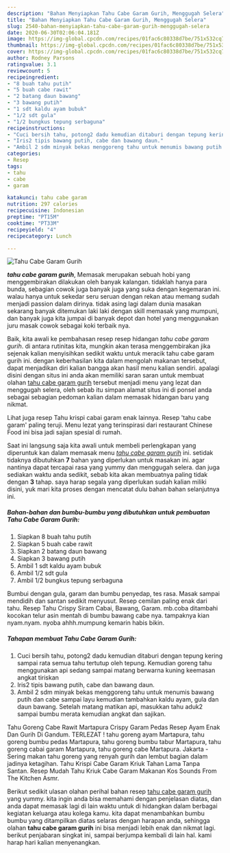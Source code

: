 ```yaml
---
description: "Bahan Menyiapkan Tahu Cabe Garam Gurih, Menggugah Selera"
title: "Bahan Menyiapkan Tahu Cabe Garam Gurih, Menggugah Selera"
slug: 2540-bahan-menyiapkan-tahu-cabe-garam-gurih-menggugah-selera
date: 2020-06-30T02:06:04.181Z
image: https://img-global.cpcdn.com/recipes/01fac6c80338d7be/751x532cq70/tahu-cabe-garam-gurih-foto-resep-utama.jpg
thumbnail: https://img-global.cpcdn.com/recipes/01fac6c80338d7be/751x532cq70/tahu-cabe-garam-gurih-foto-resep-utama.jpg
cover: https://img-global.cpcdn.com/recipes/01fac6c80338d7be/751x532cq70/tahu-cabe-garam-gurih-foto-resep-utama.jpg
author: Rodney Parsons
ratingvalue: 3.1
reviewcount: 5
recipeingredient:
- "8 buah tahu putih"
- "5 buah cabe rawit"
- "2 batang daun bawang"
- "3 bawang putih"
- "1 sdt kaldu ayam bubuk"
- "1/2 sdt gula"
- "1/2 bungkus tepung serbaguna"
recipeinstructions:
- "Cuci bersih tahu, potong2 dadu kemudian ditaburi dengan tepung kering sampai rata semua tahu tertutup oleh tepung. Kemudian goreng tahu menggunakan api sedang sampai matang berwarna kuning keemasan angkat tiriskan"
- "Iris2 tipis bawang putih, cabe dan bawang daun."
- "Ambil 2 sdm minyak bekas menggoreng tahu untuk menumis bawang putih dan cabe sampai layu kemudian tambahkan kaldu ayam, gula dan daun bawang. Setelah matang matikan api, masukkan tahu aduk2 sampai bumbu merata kemudian angkat dan sajikan."
categories:
- Resep
tags:
- tahu
- cabe
- garam

katakunci: tahu cabe garam 
nutrition: 297 calories
recipecuisine: Indonesian
preptime: "PT15M"
cooktime: "PT33M"
recipeyield: "4"
recipecategory: Lunch

---
```



![Tahu Cabe Garam Gurih](https://img-global.cpcdn.com/recipes/01fac6c80338d7be/751x532cq70/tahu-cabe-garam-gurih-foto-resep-utama.jpg)

<b><i>tahu cabe garam gurih</i></b>, Memasak merupakan sebuah hobi yang menggembirakan dilakukan oleh banyak kalangan. tidaklah hanya para bunda, sebagian cowok juga banyak juga yang suka dengan kegemaran ini. walau hanya untuk sekedar seru seruan dengan rekan atau memang sudah menjadi passion dalam dirinya. tidak asing lagi dalam dunia masakan sekarang banyak ditemukan laki laki dengan skill memasak yang mumpuni, dan banyak juga kita jumpai di banyak depot dan hotel yang menggunakan juru masak cowok sebagai koki terbaik nya.

Baik, kita awali ke pembahasan resep resep hidangan <i>tahu cabe garam gurih</i>. di antara rutinitas kita, mungkin akan terasa menggembirakan jika sejenak kalian menyisihkan sedikit waktu untuk meracik tahu cabe garam gurih ini. dengan keberhasilan kita dalam mengolah makanan tersebut, dapat menjadikan diri kalian bangga akan hasil menu kalian sendiri. apalagi disini dengan situs ini anda akan memiliki saran saran untuk membuat olahan <u>tahu cabe garam gurih</u> tersebut menjadi menu yang lezat dan menggugah selera, oleh sebab itu simpan alamat situs ini di ponsel anda sebagai sebagian pedoman kalian dalam memasak hidangan baru yang nikmat.

Lihat juga resep Tahu krispi cabai garam enak lainnya. Resep &#39;tahu cabe garam&#39; paling teruji. Menu lezat yang terinspirasi dari restaurant Chinese Food ini bisa jadi sajian spesial di rumah.


Saat ini langsung saja kita awali untuk membeli perlengkapan yang diperuntuk kan dalam memasak menu <u><i>tahu cabe garam gurih</i></u> ini. setidak tidaknya dibutuhkan <b>7</b> bahan yang diperlukan untuk masakan ini. agar nantinya dapat tercapai rasa yang yummy dan menggugah selera. dan juga sediakan waktu anda sedikit, sebab kita akan membuatnya paling tidak dengan <b>3</b> tahap. saya harap segala yang diperlukan sudah kalian miliki disini, yuk mari kita proses dengan mencatat dulu bahan bahan selanjutnya ini.

<!--inarticleads1-->

##### Bahan-bahan dan bumbu-bumbu yang dibutuhkan untuk pembuatan Tahu Cabe Garam Gurih:

1. Siapkan 8 buah tahu putih
1. Siapkan 5 buah cabe rawit
1. Siapkan 2 batang daun bawang
1. Siapkan 3 bawang putih
1. Ambil 1 sdt kaldu ayam bubuk
1. Ambil 1/2 sdt gula
1. Ambil 1/2 bungkus tepung serbaguna


Bumbui dengan gula, garam dan bumbu penyedap, tes rasa. Masak sampai mendidih dan santan sedikit menyusut. Resep cemilan paling enak dari tahu. Resep Tahu Crispy Siram Cabai, Bawang, Garam. mb.coba ditambahi kocokan telur asin mentah di bumbu bawang cabe nya. tampaknya kian nyam.nyam. nyoba ahhh.mumpung kemarin habis bikin. 

<!--inarticleads2-->

##### Tahapan membuat Tahu Cabe Garam Gurih:

1. Cuci bersih tahu, potong2 dadu kemudian ditaburi dengan tepung kering sampai rata semua tahu tertutup oleh tepung. Kemudian goreng tahu menggunakan api sedang sampai matang berwarna kuning keemasan angkat tiriskan
1. Iris2 tipis bawang putih, cabe dan bawang daun.
1. Ambil 2 sdm minyak bekas menggoreng tahu untuk menumis bawang putih dan cabe sampai layu kemudian tambahkan kaldu ayam, gula dan daun bawang. Setelah matang matikan api, masukkan tahu aduk2 sampai bumbu merata kemudian angkat dan sajikan.


Tahu Goreng Cabe Rawit Martapura Crispy Garam Pedas Resep Ayam Enak Dan Gurih Di Gandum. TERLEZAT ! tahu goreng ayam Martapura, tahu goreng bumbu pedas Martapura, tahu goreng bumbu tabur Martapura, tahu goreng cabai garam Martapura, tahu goreng cabe Martapura. Jakarta - Sering makan tahu goreng yang renyah gurih dan lembut bagian dalam jadinya ketagihan. Tahu Krispi Cabe Garam Kriuk Tahan Lama Tanpa Santan. Resep Mudah Tahu Kriuk Cabe Garam Makanan Kos Sounds From The Kitchen Asmr. 

Berikut sedikit ulasan olahan perihal bahan resep <u>tahu cabe garam gurih</u> yang yummy. kita ingin anda bisa memahami dengan penjelasan diatas, dan anda dapat memasak lagi di lain waktu untuk di hidangkan dalam berbagai kegiatan keluarga atau kolega kamu. kita dapat menambahkan bumbu bumbu yang ditampilkan diatas selaras dengan harapan anda, sehingga olahan <b>tahu cabe garam gurih</b> ini bisa menjadi lebih enak dan nikmat lagi. berikut penjabaran singkat ini, sampai berjumpa kembali di lain hal. kami harap hari kalian menyenangkan.
